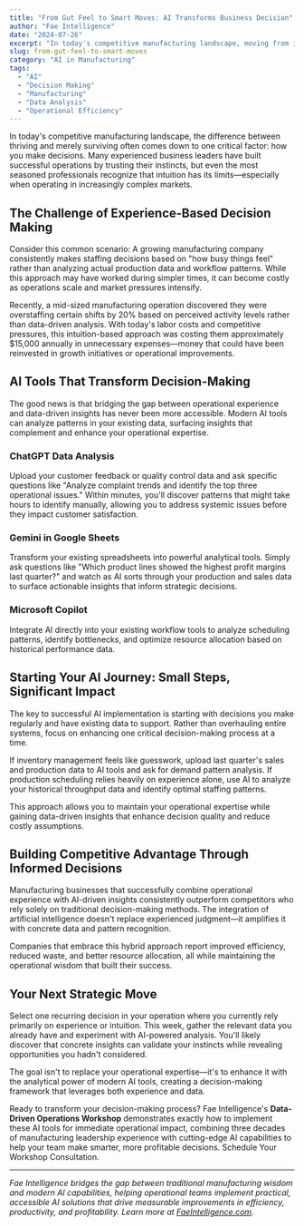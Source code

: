 ```yaml
---
title: "From Gut Feel to Smart Moves: AI Transforms Business Decision"
author: "Fae Intelligence"
date: "2024-07-26"
excerpt: "In today's competitive manufacturing landscape, moving from intuition-based decisions to data-driven insights is crucial. AI tools can help bridge this gap, enhancing operational expertise."
slug: from-gut-feel-to-smart-moves
category: "AI in Manufacturing"
tags:
  - "AI"
  - "Decision Making"
  - "Manufacturing"
  - "Data Analysis"
  - "Operational Efficiency"
---
```


In today's competitive manufacturing landscape, the difference between thriving and merely surviving often comes down to one critical factor: how you make decisions. Many experienced business leaders have built successful operations by trusting their instincts, but even the most seasoned professionals recognize that intuition has its limits—especially when operating in increasingly complex markets.

## The Challenge of Experience-Based Decision Making

Consider this common scenario: A growing manufacturing company consistently makes staffing decisions based on "how busy things feel" rather than analyzing actual production data and workflow patterns. While this approach may have worked during simpler times, it can become costly as operations scale and market pressures intensify.

Recently, a mid-sized manufacturing operation discovered they were overstaffing certain shifts by 20% based on perceived activity levels rather than data-driven analysis. With today's labor costs and competitive pressures, this intuition-based approach was costing them approximately $15,000 annually in unnecessary expenses—money that could have been reinvested in growth initiatives or operational improvements.

## AI Tools That Transform Decision-Making

The good news is that bridging the gap between operational experience and data-driven insights has never been more accessible. Modern AI tools can analyze patterns in your existing data, surfacing insights that complement and enhance your operational expertise.

### ChatGPT Data Analysis

Upload your customer feedback or quality control data and ask specific questions like "Analyze complaint trends and identify the top three operational issues." Within minutes, you'll discover patterns that might take hours to identify manually, allowing you to address systemic issues before they impact customer satisfaction.

### Gemini in Google Sheets

Transform your existing spreadsheets into powerful analytical tools. Simply ask questions like "Which product lines showed the highest profit margins last quarter?" and watch as AI sorts through your production and sales data to surface actionable insights that inform strategic decisions.

### Microsoft Copilot

Integrate AI directly into your existing workflow tools to analyze scheduling patterns, identify bottlenecks, and optimize resource allocation based on historical performance data.

## Starting Your AI Journey: Small Steps, Significant Impact

The key to successful AI implementation is starting with decisions you make regularly and have existing data to support. Rather than overhauling entire systems, focus on enhancing one critical decision-making process at a time.

If inventory management feels like guesswork, upload last quarter's sales and production data to AI tools and ask for demand pattern analysis. If production scheduling relies heavily on experience alone, use AI to analyze your historical throughput data and identify optimal staffing patterns.

This approach allows you to maintain your operational expertise while gaining data-driven insights that enhance decision quality and reduce costly assumptions.

## Building Competitive Advantage Through Informed Decisions

Manufacturing businesses that successfully combine operational experience with AI-driven insights consistently outperform competitors who rely solely on traditional decision-making methods. The integration of artificial intelligence doesn't replace experienced judgment—it amplifies it with concrete data and pattern recognition.

Companies that embrace this hybrid approach report improved efficiency, reduced waste, and better resource allocation, all while maintaining the operational wisdom that built their success.

## Your Next Strategic Move

Select one recurring decision in your operation where you currently rely primarily on experience or intuition. This week, gather the relevant data you already have and experiment with AI-powered analysis. You'll likely discover that concrete insights can validate your instincts while revealing opportunities you hadn't considered.

The goal isn't to replace your operational expertise—it's to enhance it with the analytical power of modern AI tools, creating a decision-making framework that leverages both experience and data.

Ready to transform your decision-making process? Fae Intelligence's **Data-Driven Operations Workshop** demonstrates exactly how to implement these AI tools for immediate operational impact, combining three decades of manufacturing leadership experience with cutting-edge AI capabilities to help your team make smarter, more profitable decisions. Schedule Your Workshop Consultation.

---

*Fae Intelligence bridges the gap between traditional manufacturing wisdom and modern AI capabilities, helping operational teams implement practical, accessible AI solutions that drive measurable improvements in efficiency, productivity, and profitability. Learn more at [FaeIntelligence.com](https://faeintelligence.com).*
